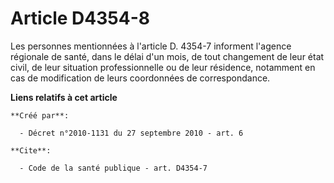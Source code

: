 # Article D4354-8

Les personnes mentionnées à l'article D. 4354-7 informent l'agence régionale de santé, dans le délai d'un mois, de tout
changement de leur état civil, de leur situation professionnelle ou de leur résidence, notamment en cas de modification de
leurs coordonnées de correspondance.

**Liens relatifs à cet article**

	**Créé par**:

	  - Décret n°2010-1131 du 27 septembre 2010 - art. 6

	**Cite**:

	  - Code de la santé publique - art. D4354-7
